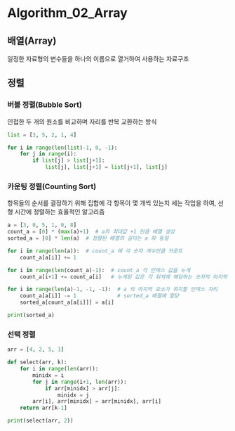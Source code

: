 # Algorithm_02_Array



## 배열(Array)

일정한 자료형의 변수들을 하나의 이름으로 열거하여 사용하는 자료구조



## 정렬 

### 버블 정렬(Bubble Sort)

인접한 두 개의 원소를 비교하며 자리를 반복 교환하는 방식



```python
list = [3, 5, 2, 1, 4]

for i in range(len(list)-1, 0, -1):
    for j in range(i):
        if list[j] > list[j+1]:
            list[j], list[j+1] = list[j+1], list[j]
```



### 카운팅 정렬(Counting Sort)

항목들의 순서를 결정하기 위해 집합에 각 항목이 몇 개씩 있는지 세는 작업을 하여, 선형 시간에 정렬하는 효율적인 알고리즘



```python
a = [3, 0, 5, 1, 0, 8]
count_a = [0] * (max(a)+1)  # a의 최대값 +1 만큼 배열 생성
sorted_a = [0] * len(a)  # 정렬된 배열의 길이는 a 와 동일

for i in range(len(a)):  # count_a 에 각 숫자 개수만큼 카운트
    count_a[a[i]] += 1

for i in range(len(count_a)-1):  # count_a 각 인덱스 값을 누계
    count_a[i+1] += count_a[i]   # 누계된 값은 각 위치에 해당하는 숫자의 마지막 자리

for i in range(len(a)-1, -1, -1):  # a 의 마지막 요소가 위치할 인덱스 자리
    count_a[a[i]] -= 1			   # sorted_a 배열에 할당
    sorted_a[count_a[a[i]]] = a[i]

print(sorted_a)
```



### 선택 정렬

```python
arr = [4, 2, 5, 1]

def select(arr, k):
    for i in range(len(arr)):
        minidx = i
        for j in range(i+1, len(arr)):
            if arr[minidx] > arr[j]:
                minidx = j
        arr[i], arr[minidx] = arr[minidx], arr[i]
    return arr[k-1]

print(select(arr, 2))
```

